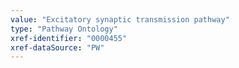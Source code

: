 ```yaml
---
value: "Excitatory synaptic transmission pathway"
type: "Pathway Ontology"
xref-identifier: "0000455"
xref-dataSource: "PW"
---
```

